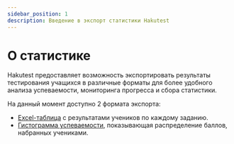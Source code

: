 ```yaml
---
sidebar_position: 1
description: Введение в экспорт статистики Hakutest
---
```


# О статистике

Hakutest предоставляет возможность экспортировать результаты тестирования учащихся в различные форматы для более удобного анализа успеваемости, мониторинга прогресса и сбора статистики.

На данный момент доступно 2 формата экспорта:

-   [Excel-таблица](/docs/statistics/excel) с результатами учеников по каждому заданию.
-   [Гистограмма успеваемости](/docs/statistics/histogram), показывающая распределение баллов, набранных учениками.
